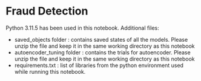# Fraud Detection

Python 3.11.5 has been used in this notebook. Additional files: 
- saved_objects folder : contains saved states of all the models. Please unzip the file and keep it in the same working directory as this notebook 
- autoencoder_tuning folder : contains the trials for autoencoder. Please unzip the file and keep it in the same working directory as this notebook 
- requirements.txt : list of libraries from the python environment used while running this notebook.

